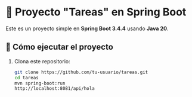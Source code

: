 # 📌 Proyecto "Tareas" en Spring Boot

Este es un proyecto simple en **Spring Boot 3.4.4** usando **Java 20**.

## 🚀 Cómo ejecutar el proyecto

1. Clona este repositorio:
   ```sh
   git clone https://github.com/tu-usuario/tareas.git
   cd tareas
   mvn spring-boot:run
   http://localhost:8081/api/hola
